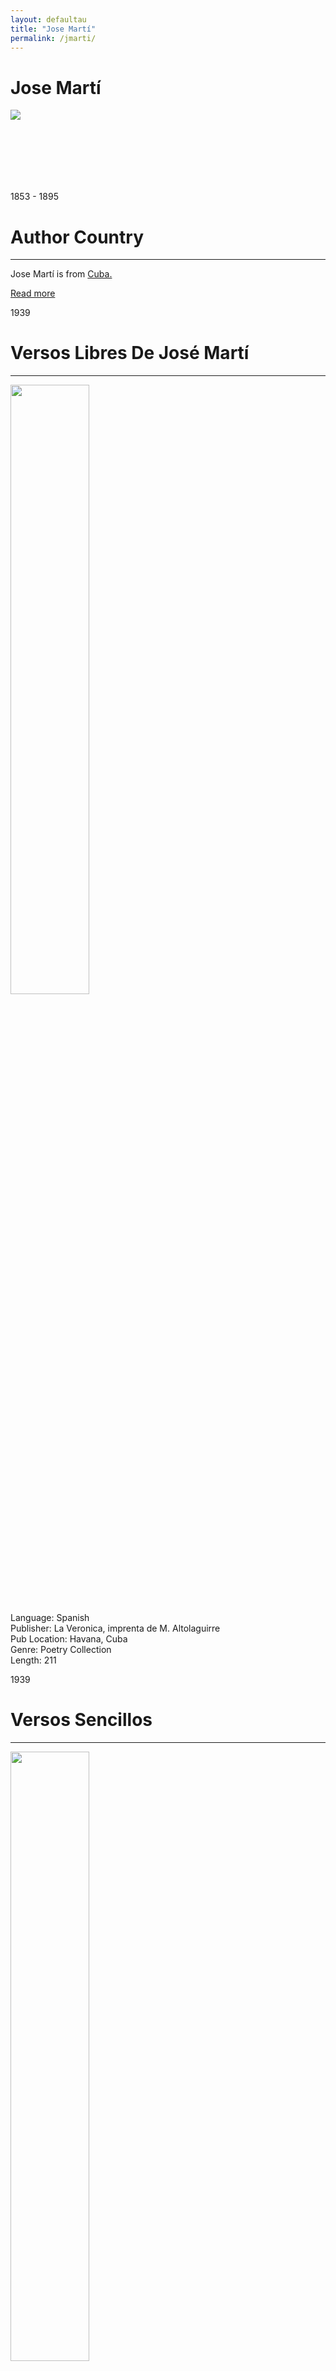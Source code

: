 ```yaml
---
layout: defaultau
title: "Jose Martí"
permalink: /jmarti/
---
```

<!-- partial:index.partial.html -->
<div class="content">
    <h1> Jose Martí</h1>
    <div class="quote">
        <div><img src="https://upload.wikimedia.org/wikipedia/commons/d/dd/Jos%C3%A9_Mart%C3%AD_retrato_m%C3%A1s_conocido_Jamaica_1892.jpg" class="logo"></div>
    </div>
    <div class="timeline">
        <div style="padding-bottom:100px;"></div>
        <div class="block">
            <div class="date right"><p class="right"> 1853 - 1895  </p></div>
            <div class="dot"></div>
            <div class="left first">
            <div class="author_country">
                <h1>Author Country</h1><hr>
          <div class="aclocation">  <p> Jose Martí is from <a href="http://localhost:4000/14">Cuba.</a></p></div>
                <div class="acreadmore">  <a href="https://en.wikipedia.org/wiki/Jos%C3%A9_Mart%C3%AD" target="_blank">Read more</a></div>
            </div>
            </div>
        </div>
        <div class="block">
            <div class="date left"><p class="left">1939</p></div>
            <div class="dot"></div>
            <div class="right">
                <h1>Versos Libres De José Martí</h1><hr>
                <p><img src="https://cdn11.bigcommerce.com/s-5sppbk3px9/images/stencil/640w/products/7185/65749/$_57__02618.1534968101.JPG" width = "50%" height = "50%"></p>
                <p>
                Language: Spanish <br/>
                Publisher: La Veronica, imprenta de M. Altolaguirre<br/>
                Pub Location: Havana, Cuba <br/>
                Genre: Poetry Collection <br/>
                Length: 211
                </p>
            </div>
        </div>
        <div class="block">
            <div class="date right"><p class="right">1939</p></div>
            <div class="dot"></div>
            <div class="left hide">
                <h1>Versos Sencillos</h1><hr>
                <p><img src="https://cdn11.bigcommerce.com/s-5sppbk3px9/images/stencil/640w/products/7288/66777/VersosSencillosdeJoseMarti_1__15783.1536873776.JPG" width = "50%" height = "50%"></p>
                <p>
                Language: Spanish <br/>
                Publisher: Publicaciones de la Secretaría de Educación<br/>
                Pub Location: Havana, Cuba <br/>
                Genre: Poetry Collection <br/>
                Length: 78
                </p>
            </div>
        </div>
        <div style="padding-bottom:100px;"></div>
    </div>
    <div id="footer">
        <p id="copyright">Made by&nbsp;<strong><a href="https://www.linkedin.com/in/nicolae-stefan-tudoran-b02291127/" target="_blank">StefanTudoran</a></strong></p>
    </div>
</div>
